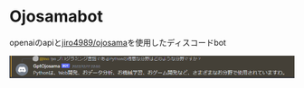 # Ojosamabot  
openaiのapiと[jiro4989/ojosama](https://github.com/jiro4989/ojosama)を使用したディスコードbot  

![bot](.github/bot.png)